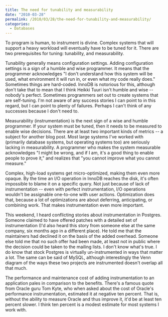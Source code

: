 ```yaml
---
title: The need for tunability and measurability
date: "2010-03-28"
permalink: /2010/03/28/the-need-for-tunability-and-measurability/
categories:
  - Databases
---
```

To program is human, to instrument is divine. Complex systems that will support a heavy workload will eventually have to be tuned for it. There are two prerequisites for tuning: tunability, and measurability.

Tunability generally means configuration settings. Adding configuration settings is a sign of a humble and wise programmer. It means that the programmer acknowledges "I don't understand how this system will be used, what environment it will run in, or even what my code really does." Sometimes things are hard-coded. InnoDB is notorious for this, although don't take that to mean that I think Heikki Tuuri isn't humble and wise -- nobody's perfect. Sometimes programmers set out to create systems that are self-tuning. I'm not aware of any success stories I can point to in this regard, but I can point to plenty of failures. Perhaps I can't think of any successes because I don't need to.

Measurability (instrumentation) is the next sign of a wise and humble programmer. If your system must be tuned, then it needs to be measured to enable wise decisions. There are at least two important kinds of metrics -- a subject for another blog post. Most large systems I've worked with (primarily database systems, but operating systems too) are seriously lacking in measurability. A programmer who makes the system measurable acknowledges "I might be wrong, and if I am, it's a good thing to enable people to prove it," and realizes that "you cannot improve what you cannot measure."

Complex, high-load systems get micro-optimized, making them even more opaque. By the time an I/O operation in InnoDB reaches the disk, it's often impossible to blame it on a specific query. Not just because of lack of instrumentation -- even with perfect instrumentation, I/O operations wouldn't be assignable one-to-one with user actions. Optimization does that, because a lot of optimizations are about deferring, anticipating, or combining work. That makes instrumentation even more important.

This weekend, I heard conflicting stories about instrumentation in Postgres. Someone claimed to have offered patches with a detailed set of instrumentation (I'd also heard this story from someone else at the same company, six months ago in a different place). He told me that the maintainers had declined it on the basis of the added overhead. Someone else told me that no such offer had been made, at least not in public where the decision could be taken to the mailing lists. I don't know what's true. I do know that stock Postgres is virtually un-instrumented in ways that matter a lot. The same can be said of MySQL, although interestingly the Venn diagram of the ways these two projects are instrumented doesn't overlap all that much.

The performance and maintenance cost of adding instrumentation to an application pales in comparison to the benefits. There's a famous quote from Oracle guru Tom Kyte, who when asked about the cost of Oracle's performance instrumentation, estimated it at negative ten percent. That is, without the ability to measure Oracle and thus improve it, it'd be at least ten percent slower. I think ten percent is a modest estimate for most systems I work with.
